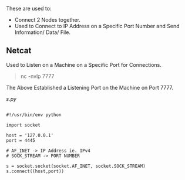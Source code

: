 These are used to:
- Connect 2 Nodes together.
- Used to Connect to IP Address on a Specific Port Number and Send Information/ Data/ File.

## Netcat

Used to Listen on a Machine on a Specific Port for Connections.

> nc -nvlp 7777

The Above Established a Listening Port on the Machine on Port 7777.

*s.py*

```

#!/usr/bin/env python

import socket

host = '127.0.0.1'
port = 4445

# AF_INET -> IP Address ie. IPv4
# SOCK_STREAM -> PORT NUMBER

s = socket.socket(socket.AF_INET, socket.SOCK_STREAM)
s.connect((host,port))

```